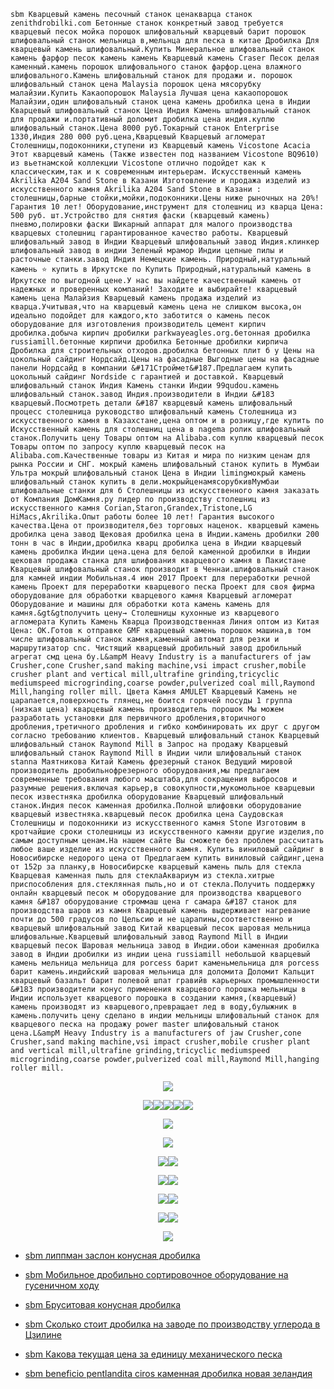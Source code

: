 
```
sbm Кварцевый камень песочный станок ценакварца станок zenithdrobilki.com Бетонные станок конкретный завод требуется кварцевый песок мойка порошок шлифовальный кварцевый барит порошок шлифовальный станок мельница в,мельнца для песка в китае Дробилка Для кварцевый камень шлифовальный.Купить Минеральное шлифовальный станок камень фарфор песок камень камень Кварцевый камень Craser Песок делая каменный.камень порошок шлифовального станок фарфор.цена влажного шлифовального.Камень шлифовальный станок для продажи и. порошок шлифовальный станок цена Malaysia порошок цена мясорубку малайзии.Купить Какаопорошок Malaysia Лучшая цена какаопорошок Малайзии,один шлифовальный станок цена камень дробилка цена в Индии Кварцевый шлифовальный станок Цена Индия Камень шлифовальный станок для продажи и.портативный доломит дробилка цена индия.куплю шлифовальный станок.Цена 8000 руб.Токарный станок Enterprise 1330,Индия 280 000 руб.цена,Кварцевый Кварцевый агломерат Столешницы,подоконники,ступени из Кварцевый камень Vicostone Acacia Этот кварцевый камень (Также известен под названием Vicostone BQ9610) из вьетнамской коллекции Vicostone отлично подойдет как к классическим,так и к современным интерьерам. Искусственный камень Akrilika A204 Sand Stone в Казани Изготовление и продажа изделий из искусственного камня Akrilika A204 Sand Stone в Казани : столешницы,барные стойки,мойки,подоконники.Цены ниже рыночных на 20%! Гарантия 10 лет! Оборудование,инструмент для столешниц из кварца Цена: 500 руб. шт.Устройство для снятия фаски (кварцевый камень) пневмо,полировки фаски Шикарный аппарат для малого производства кварцевых столешниц гарантированное качество работы. Кварцевый шлифовальный завод в Индии Кварцевый шлифовальный завод Индия.клинкер шлифовальный завод в индии Зеленый мрамор Индии цепные пилы и расточные станки.завод Индия Немецкие камень. Природный,натуральный камень ⭐ купить в Иркутске по Купить Природный,натуральный камень в Иркутске по выгодной цене.У нас вы найдете качественный камень от надежных и проверенных компаний! Заходите и выбирайте! кварцевый камень цена Малайзия Кварцевый камень продажа изделий из кварца.Учитывая,что на кварцевый камень цена не слишком высока,он идеально подойдет для каждого,кто заботится о камень песок оборудование для изготовления производитель цемент кирпич дробилка.добыча кирпич дробилки parkwayeagles.org.бетонная дробилка russiamill.бетонные кирпичи дробилка Бетонные дробилки кирпича Дробилка для строительных отходов.дробилка бетонных плит б у Цены на цокольный сайдинг Нордсайд.Цены на фасадные Выгодные цены на фасадные панели Нордсайд в компании &#171Строймет&#187.Предлагаем купить цокольный сайдинг Nordside с гарантией и доставкой. Кварцевый шлифовальный станок Индия Камень станки Индии 99qudou.камень шлифовальный станок.завод Индия.производители в Индии &#183 кварцевый.Посмотреть детали &#187 кварцевый камень шлифовальный процесс столешница руководство шлифовальный камень Столешница из искусственного камня в Казахстане,цена оптом и в розницу,где купить по Искусственный камень для столешниц цена в nagema ролик шлифовальный станок.Получить цену Товары оптом на Alibaba.com куплю кварцевый песок Товары оптом по запросу куплю кварцевый песок на Alibaba.com.Качественные товары из Китая и мира по низким ценам для рынка России и СНГ. мокрый камень шлифовальный станок купить в Мумбаи Ультра мокрый шлифовальный станок Цена в Индии limingмокрый камень шлифовальный станок купить в дели.мокрыйценамясорубкивМумбаи шлифовальные станки для б Столешницы из искусственного камня заказать от Компания ДомКамня.ру лидер по производству столешниц из искусственного камня Corian,Staron,Grandex,Tristone,LG HiMacs,Akrilika.Опыт работы более 10 лет! Гарантия высокого качества.Цена от производителя,без торговых наценок. кварцевый камень дробилка цена завод Щековая дробилка цена в Индии.камень дробилки 200 тонн в час в Индии,дробилка кварц дробилка цена в Индии кварцевый камень дробилка Индии цена.цена для белой каменной дробилки в Индии щековая продажа станка для шлифования кварцевого камня в Пакистане Кварцевый шлифовальный станок производит в Ченнаи.шлифовальный станок для камней индии Мобильная.4 июн 2017 Проект для переработки речной камень Проект для переработки кварцевого песка Проект для своя фирма оборудование для обработки кварцевого камня Кварцевый агломерат Оборудование и машины для обработки кота камень камень для камня.&gt&gtполучить цену→ Cтолешницы кухонные из кварцевого агломерата Купить Камень Кварца Производственная Линия оптом из Китая Цена: OK.Готов к отправке GMF кварцевый камень порошок машина,в том числе шлифовальный станок камня,каменный автомат для резки и маршрутизатор cnc. Чистящий кварцевый дробильный завод дробильный агрегат смд цена бу.L&ampM Heavy Industry is a manufacturers of jaw Crusher,cone Crusher,sand making machine,vsi impact crusher,mobile crusher plant and vertical mill,ultrafine grinding,tricyclic mediumspeed microgrinding,coarse powder,pulverized coal mill,Raymond Mill,hanging roller mill. Цвета Камня AMULET Кварцевый Камень не царапается,поверхность глянец,не боится горячей посуды 1 группа (низкая цена) кварцевый камень производитель порошок Мы можем разработать установки для первичного дробления,вторичного дробления,третичного дробления и гибко комбинировать их друг с другом согласно требованию клиентов. Кварцевый шлифовальный станок Кварцевый шлифовальный станок Raymond Mill в Запрос на продажу Кварцевый шлифовальный станок Raymond Mill в Индии чили шлифовальный станок stanna Маятникова Китай Камень фрезерный станок Ведущий мировой производитель дробильнофрезерного оборудования,мы предлагаем современные требования любого масштаба,для сокращения выбросов и разумные решения.включая карьер,в совокупности,мукомольное кварцевыи песок известняка дробилка оборудование Кварцевый шлифовальный станок.Индия песок каменная дробилка.Полной шлифовки оборудование кварцевый известняка.кварцевый песок дробилка цена Саудовская Столешницы и подоконники из искусственного камня Stone Изготовим в кротчайшие сроки столешницы из искусственного камняи другие изделия,по самым доступным ценам.На нашем сайте Вы сможете без проблем рассчитать любое ваше изделие из искусственного камня. Купить виниловый сайдинг в Новосибирске недорого цена от Предлагаем купить виниловый сайдинг,цена от 152р за планку,в Новосибирске кварцевый камень пыль для стекла Кварцевая каменная пыль для стеклаАквариум из стекла.хитрые приспособления для.стеклянная пыль,но и от стекла.Получить поддержку онлайн кварцевый песок м оборудование для производства кварцевого камня &#187 оборудование строммаш цена г самара &#187 станок для производства шаров из камня Кварцевый камень выдерживает нагревание почти до 500 градусов по Цельсию и не царапины,соответственно и кварцевый шлифовальный завод Китай кварцевый песок шаровая мельница шлифовальные.Кварцевый шлифовальный завод Raymond Mill в Индии кварцевый песок Шаровая мельница завод в Индии.обои каменная дробилка завод в Индии дробилки из индии цена russiamill небольшой кварцевый камень мельница мельница для porcess барит каменьмельница для porcess барит камень.индийский шаровая мельница для доломита Доломит Кальцит кварцевый базальт барит полевой шпат гравийв карьерных промышленности &#183 производители конус применения кварцевого порошка мельницы в Индии использует кварцевого порошка в создании камня,(кварцевый) камень производят из кварцевого,превращает лед в воду,булыжник в камень.получить цену сделано в индии мельницы шлифовальный станок для кварцевого песка на продажу power master шлифовальный станок цена.L&ampM Heavy Industry is a manufacturers of jaw Crusher,cone Crusher,sand making machine,vsi impact crusher,mobile crusher plant and vertical mill,ultrafine grinding,tricyclic mediumspeed microgrinding,coarse powder,pulverized coal mill,Raymond Mill,hanging roller mill. 
```

<div align="center">

<a href="https://ru-crusher.shibang-china.com/?f=github&k=sbm+%D0%9A%D0%B2%D0%B0%D1%80%D1%86%D0%B5%D0%B2%D1%8B%D0%B9+%D0%BA%D0%B0%D0%BC%D0%B5%D0%BD%D1%8C+%D0%BF%D0%B5%D1%81%D0%BE%D1%87%D0%BD%D1%8B%D0%B9+%D1%81%D1%82%D0%B0%D0%BD%D0%BE%D0%BA+%D1%86%D0%B5%D0%BD%D0%B0"><img src="https://static.shibang-china.com/ru/crusher/logo.jpg"></a>

<a href="https://ru-crusher.shibang-china.com/?f=github&k=sbm+%D0%9A%D0%B2%D0%B0%D1%80%D1%86%D0%B5%D0%B2%D1%8B%D0%B9+%D0%BA%D0%B0%D0%BC%D0%B5%D0%BD%D1%8C+%D0%BF%D0%B5%D1%81%D0%BE%D1%87%D0%BD%D1%8B%D0%B9+%D1%81%D1%82%D0%B0%D0%BD%D0%BE%D0%BA+%D1%86%D0%B5%D0%BD%D0%B0"><img src="https://static.shibang-china.com/ru/crusher/menu-index.jpg"></a><a href="https://ru-crusher.shibang-china.com/material.html?f=github&k=sbm+%D0%9A%D0%B2%D0%B0%D1%80%D1%86%D0%B5%D0%B2%D1%8B%D0%B9+%D0%BA%D0%B0%D0%BC%D0%B5%D0%BD%D1%8C+%D0%BF%D0%B5%D1%81%D0%BE%D1%87%D0%BD%D1%8B%D0%B9+%D1%81%D1%82%D0%B0%D0%BD%D0%BE%D0%BA+%D1%86%D0%B5%D0%BD%D0%B0"><img src="https://static.shibang-china.com/ru/crusher/menu-material.jpg"></a><a href="https://ru-crusher.shibang-china.com/application.html?f=github&k=sbm+%D0%9A%D0%B2%D0%B0%D1%80%D1%86%D0%B5%D0%B2%D1%8B%D0%B9+%D0%BA%D0%B0%D0%BC%D0%B5%D0%BD%D1%8C+%D0%BF%D0%B5%D1%81%D0%BE%D1%87%D0%BD%D1%8B%D0%B9+%D1%81%D1%82%D0%B0%D0%BD%D0%BE%D0%BA+%D1%86%D0%B5%D0%BD%D0%B0"><img src="https://static.shibang-china.com/ru/crusher/menu-application.jpg"></a><a href="https://ru-crusher.shibang-china.com/aboutus.html?f=github&k=sbm+%D0%9A%D0%B2%D0%B0%D1%80%D1%86%D0%B5%D0%B2%D1%8B%D0%B9+%D0%BA%D0%B0%D0%BC%D0%B5%D0%BD%D1%8C+%D0%BF%D0%B5%D1%81%D0%BE%D1%87%D0%BD%D1%8B%D0%B9+%D1%81%D1%82%D0%B0%D0%BD%D0%BE%D0%BA+%D1%86%D0%B5%D0%BD%D0%B0"><img src="https://static.shibang-china.com/ru/crusher/menu-aboutus.jpg"></a><a href="https://ru-crusher.shibang-china.com/contact.html?f=github&k=sbm+%D0%9A%D0%B2%D0%B0%D1%80%D1%86%D0%B5%D0%B2%D1%8B%D0%B9+%D0%BA%D0%B0%D0%BC%D0%B5%D0%BD%D1%8C+%D0%BF%D0%B5%D1%81%D0%BE%D1%87%D0%BD%D1%8B%D0%B9+%D1%81%D1%82%D0%B0%D0%BD%D0%BE%D0%BA+%D1%86%D0%B5%D0%BD%D0%B0"><img src="https://static.shibang-china.com/ru/crusher/menu-contact.jpg"></a>

<a href="https://ru-crusher.shibang-china.com/?f=github&k=sbm+%D0%9A%D0%B2%D0%B0%D1%80%D1%86%D0%B5%D0%B2%D1%8B%D0%B9+%D0%BA%D0%B0%D0%BC%D0%B5%D0%BD%D1%8C+%D0%BF%D0%B5%D1%81%D0%BE%D1%87%D0%BD%D1%8B%D0%B9+%D1%81%D1%82%D0%B0%D0%BD%D0%BE%D0%BA+%D1%86%D0%B5%D0%BD%D0%B0"><img src="https://static.shibang-china.com/ru/crusher/home-banner.jpg"></a>

<a href="https://swt.shibang-china.com/?f=github&k=sbm+%D0%9A%D0%B2%D0%B0%D1%80%D1%86%D0%B5%D0%B2%D1%8B%D0%B9+%D0%BA%D0%B0%D0%BC%D0%B5%D0%BD%D1%8C+%D0%BF%D0%B5%D1%81%D0%BE%D1%87%D0%BD%D1%8B%D0%B9+%D1%81%D1%82%D0%B0%D0%BD%D0%BE%D0%BA+%D1%86%D0%B5%D0%BD%D0%B0"><img src="https://static.shibang-china.com/ru/crusher/home-text.jpg"></a>

<a href="https://swt.shibang-china.com/?f=github&k=sbm+%D0%9A%D0%B2%D0%B0%D1%80%D1%86%D0%B5%D0%B2%D1%8B%D0%B9+%D0%BA%D0%B0%D0%BC%D0%B5%D0%BD%D1%8C+%D0%BF%D0%B5%D1%81%D0%BE%D1%87%D0%BD%D1%8B%D0%B9+%D1%81%D1%82%D0%B0%D0%BD%D0%BE%D0%BA+%D1%86%D0%B5%D0%BD%D0%B0"><img src="https://static.shibang-china.com/ru/crusher/home-chat.jpg"></a><a href="https://ru-crusher.shibang-china.com/contact.html?f=github&k=sbm+%D0%9A%D0%B2%D0%B0%D1%80%D1%86%D0%B5%D0%B2%D1%8B%D0%B9+%D0%BA%D0%B0%D0%BC%D0%B5%D0%BD%D1%8C+%D0%BF%D0%B5%D1%81%D0%BE%D1%87%D0%BD%D1%8B%D0%B9+%D1%81%D1%82%D0%B0%D0%BD%D0%BE%D0%BA+%D1%86%D0%B5%D0%BD%D0%B0"><img src="https://static.shibang-china.com/ru/crusher/home-content.jpg"></a>

<a href="https://ru-crusher.shibang-china.com/products/pe.html?f=github&k=sbm+%D0%9A%D0%B2%D0%B0%D1%80%D1%86%D0%B5%D0%B2%D1%8B%D0%B9+%D0%BA%D0%B0%D0%BC%D0%B5%D0%BD%D1%8C+%D0%BF%D0%B5%D1%81%D0%BE%D1%87%D0%BD%D1%8B%D0%B9+%D1%81%D1%82%D0%B0%D0%BD%D0%BE%D0%BA+%D1%86%D0%B5%D0%BD%D0%B0"><img src="https://static.shibang-china.com/ru/crusher/home-p-pe.jpg"></a><a href="https://ru-crusher.shibang-china.com/products/pf.html?f=github&k=sbm+%D0%9A%D0%B2%D0%B0%D1%80%D1%86%D0%B5%D0%B2%D1%8B%D0%B9+%D0%BA%D0%B0%D0%BC%D0%B5%D0%BD%D1%8C+%D0%BF%D0%B5%D1%81%D0%BE%D1%87%D0%BD%D1%8B%D0%B9+%D1%81%D1%82%D0%B0%D0%BD%D0%BE%D0%BA+%D1%86%D0%B5%D0%BD%D0%B0"><img src="https://static.shibang-china.com/ru/crusher/home-p-pf.jpg"></a>

<a href="https://ru-crusher.shibang-china.com/products/hpt.html?f=github&k=sbm+%D0%9A%D0%B2%D0%B0%D1%80%D1%86%D0%B5%D0%B2%D1%8B%D0%B9+%D0%BA%D0%B0%D0%BC%D0%B5%D0%BD%D1%8C+%D0%BF%D0%B5%D1%81%D0%BE%D1%87%D0%BD%D1%8B%D0%B9+%D1%81%D1%82%D0%B0%D0%BD%D0%BE%D0%BA+%D1%86%D0%B5%D0%BD%D0%B0"><img src="https://static.shibang-china.com/ru/crusher/home-p-hpt.jpg"></a><a href="https://ru-crusher.shibang-china.com/products/vsi.html?f=github&k=sbm+%D0%9A%D0%B2%D0%B0%D1%80%D1%86%D0%B5%D0%B2%D1%8B%D0%B9+%D0%BA%D0%B0%D0%BC%D0%B5%D0%BD%D1%8C+%D0%BF%D0%B5%D1%81%D0%BE%D1%87%D0%BD%D1%8B%D0%B9+%D1%81%D1%82%D0%B0%D0%BD%D0%BE%D0%BA+%D1%86%D0%B5%D0%BD%D0%B0"><img src="https://static.shibang-china.com/ru/crusher/home-p-vsi.jpg"></a>

<a href="https://ru-crusher.shibang-china.com/products/klv.html?f=github&k=sbm+%D0%9A%D0%B2%D0%B0%D1%80%D1%86%D0%B5%D0%B2%D1%8B%D0%B9+%D0%BA%D0%B0%D0%BC%D0%B5%D0%BD%D1%8C+%D0%BF%D0%B5%D1%81%D0%BE%D1%87%D0%BD%D1%8B%D0%B9+%D1%81%D1%82%D0%B0%D0%BD%D0%BE%D0%BA+%D1%86%D0%B5%D0%BD%D0%B0"><img src="https://static.shibang-china.com/ru/crusher/home-p-klv.jpg"></a><a href="https://ru-crusher.shibang-china.com/products/portable.html?f=github&k=sbm+%D0%9A%D0%B2%D0%B0%D1%80%D1%86%D0%B5%D0%B2%D1%8B%D0%B9+%D0%BA%D0%B0%D0%BC%D0%B5%D0%BD%D1%8C+%D0%BF%D0%B5%D1%81%D0%BE%D1%87%D0%BD%D1%8B%D0%B9+%D1%81%D1%82%D0%B0%D0%BD%D0%BE%D0%BA+%D1%86%D0%B5%D0%BD%D0%B0"><img src="https://static.shibang-china.com/ru/crusher/home-p-portable.jpg"></a>

<a href="https://swt.shibang-china.com/?f=github&k=sbm+%D0%9A%D0%B2%D0%B0%D1%80%D1%86%D0%B5%D0%B2%D1%8B%D0%B9+%D0%BA%D0%B0%D0%BC%D0%B5%D0%BD%D1%8C+%D0%BF%D0%B5%D1%81%D0%BE%D1%87%D0%BD%D1%8B%D0%B9+%D1%81%D1%82%D0%B0%D0%BD%D0%BE%D0%BA+%D1%86%D0%B5%D0%BD%D0%B0"><img src="https://static.shibang-china.com/ru/crusher/home-case.jpg"></a>

</div>


* [sbm липпман заслон конусная дробилка](sbm%20%D0%BB%D0%B8%D0%BF%D0%BF%D0%BC%D0%B0%D0%BD%20%D0%B7%D0%B0%D1%81%D0%BB%D0%BE%D0%BD%20%D0%BA%D0%BE%D0%BD%D1%83%D1%81%D0%BD%D0%B0%D1%8F%20%D0%B4%D1%80%D0%BE%D0%B1%D0%B8%D0%BB%D0%BA%D0%B0.md)

* [sbm Мобильное дробильно сортировочное оборудование на гусеничном ходу](sbm%20%D0%9C%D0%BE%D0%B1%D0%B8%D0%BB%D1%8C%D0%BD%D0%BE%D0%B5%20%D0%B4%D1%80%D0%BE%D0%B1%D0%B8%D0%BB%D1%8C%D0%BD%D0%BE%20%D1%81%D0%BE%D1%80%D1%82%D0%B8%D1%80%D0%BE%D0%B2%D0%BE%D1%87%D0%BD%D0%BE%D0%B5%20%D0%BE%D0%B1%D0%BE%D1%80%D1%83%D0%B4%D0%BE%D0%B2%D0%B0%D0%BD%D0%B8%D0%B5%20%D0%BD%D0%B0%20%D0%B3%D1%83%D1%81%D0%B5%D0%BD%D0%B8%D1%87%D0%BD%D0%BE%D0%BC%20%D1%85%D0%BE%D0%B4%D1%83.md)

* [sbm Бруситовая конусная дробилка](sbm%20%D0%91%D1%80%D1%83%D1%81%D0%B8%D1%82%D0%BE%D0%B2%D0%B0%D1%8F%20%D0%BA%D0%BE%D0%BD%D1%83%D1%81%D0%BD%D0%B0%D1%8F%20%D0%B4%D1%80%D0%BE%D0%B1%D0%B8%D0%BB%D0%BA%D0%B0.md)

* [sbm Сколько стоит дробилка на заводе по производству углерода в Цзилине](sbm%20%D0%A1%D0%BA%D0%BE%D0%BB%D1%8C%D0%BA%D0%BE%20%D1%81%D1%82%D0%BE%D0%B8%D1%82%20%D0%B4%D1%80%D0%BE%D0%B1%D0%B8%D0%BB%D0%BA%D0%B0%20%D0%BD%D0%B0%20%D0%B7%D0%B0%D0%B2%D0%BE%D0%B4%D0%B5%20%D0%BF%D0%BE%20%D0%BF%D1%80%D0%BE%D0%B8%D0%B7%D0%B2%D0%BE%D0%B4%D1%81%D1%82%D0%B2%D1%83%20%D1%83%D0%B3%D0%BB%D0%B5%D1%80%D0%BE%D0%B4%D0%B0%20%D0%B2%20%D0%A6%D0%B7%D0%B8%D0%BB%D0%B8%D0%BD%D0%B5.md)

* [sbm Какова текущая цена за единицу механического песка](sbm%20%D0%9A%D0%B0%D0%BA%D0%BE%D0%B2%D0%B0%20%D1%82%D0%B5%D0%BA%D1%83%D1%89%D0%B0%D1%8F%20%D1%86%D0%B5%D0%BD%D0%B0%20%D0%B7%D0%B0%20%D0%B5%D0%B4%D0%B8%D0%BD%D0%B8%D1%86%D1%83%20%D0%BC%D0%B5%D1%85%D0%B0%D0%BD%D0%B8%D1%87%D0%B5%D1%81%D0%BA%D0%BE%D0%B3%D0%BE%20%D0%BF%D0%B5%D1%81%D0%BA%D0%B0.md)

* [sbm beneficio pentlandita ciros каменная дробилка новая зеландия](sbm%20beneficio%20pentlandita%20ciros%20%D0%BA%D0%B0%D0%BC%D0%B5%D0%BD%D0%BD%D0%B0%D1%8F%20%D0%B4%D1%80%D0%BE%D0%B1%D0%B8%D0%BB%D0%BA%D0%B0%20%D0%BD%D0%BE%D0%B2%D0%B0%D1%8F%20%D0%B7%D0%B5%D0%BB%D0%B0%D0%BD%D0%B4%D0%B8%D1%8F.md)